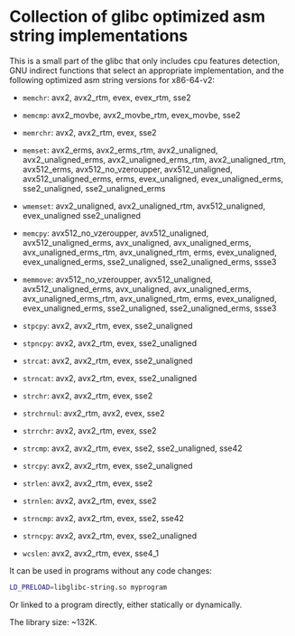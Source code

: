 # Collection of glibc optimized asm string implementations

This is a small part of the glibc that only includes cpu features detection,
GNU indirect functions that select an appropriate implementation,
and the following optimized asm string versions for x86-64-v2:

* `memchr`: avx2, avx2_rtm, evex, evex_rtm, sse2

* `memcmp`: avx2_movbe, avx2_movbe_rtm, evex_movbe, sse2

* `memrchr`: avx2, avx2_rtm, evex, sse2

* `memset`: avx2_erms, avx2_erms_rtm, avx2_unaligned, avx2_unaligned_erms,
  avx2_unaligned_erms_rtm, avx2_unaligned_rtm, avx512_erms, avx512_no_vzeroupper,
  avx512_unaligned, avx512_unaligned_erms, erms, evex_unaligned, evex_unaligned_erms,
  sse2_unaligned, sse2_unaligned_erms

* `wmemset`: avx2_unaligned, avx2_unaligned_rtm, avx512_unaligned, evex_unaligned
  sse2_unaligned

* `memcpy`: avx512_no_vzeroupper, avx512_unaligned, avx512_unaligned_erms,
  avx_unaligned, avx_unaligned_erms, avx_unaligned_erms_rtm,
  avx_unaligned_rtm, erms, evex_unaligned, evex_unaligned_erms,
  sse2_unaligned, sse2_unaligned_erms, ssse3

* `memmove`: avx512_no_vzeroupper, avx512_unaligned, avx512_unaligned_erms,
  avx_unaligned, avx_unaligned_erms, avx_unaligned_erms_rtm,
  avx_unaligned_rtm, erms, evex_unaligned, evex_unaligned_erms,
  sse2_unaligned, sse2_unaligned_erms, ssse3

* `stpcpy`: avx2, avx2_rtm, evex, sse2_unaligned

* `stpncpy`: avx2, avx2_rtm, evex, sse2_unaligned

* `strcat`: avx2, avx2_rtm, evex, sse2_unaligned

* `strncat`: avx2, avx2_rtm, evex, sse2_unaligned

* `strchr`: avx2, avx2_rtm, evex, sse2

* `strchrnul`: avx2_rtm, avx2, evex, sse2

* `strrchr`: avx2, avx2_rtm, evex, sse2

* `strcmp`: avx2, avx2_rtm, evex, sse2, sse2_unaligned, sse42

* `strcpy`: avx2, avx2_rtm, evex, sse2_unaligned

* `strlen`: avx2, avx2_rtm, evex, sse2

* `strnlen`: avx2, avx2_rtm, evex, sse2

* `strncmp`: avx2, avx2_rtm, evex, sse2, sse42

* `strncpy`: avx2, avx2_rtm, evex, sse2_unaligned

* `wcslen`: avx2, avx2_rtm, evex, sse4_1

It can be used in programs without any code changes:
```sh
LD_PRELOAD=libglibc-string.so myprogram
```

Or linked to a program directly, either statically or dynamically.

The library size: ~132K.
